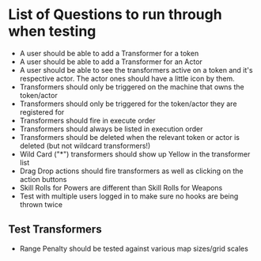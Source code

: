 # List of Questions to run through when testing

- A user should be able to add a Transformer for a token
- A user should be able to add a Transformer for an Actor
- A user should be able to see the transformers active on a token and it's respective actor. The actor ones should have a little icon by them.
- Transformers should only be triggered on the machine that owns the token/actor
- Transformers should only be triggered for the token/actor they are registered for
- Transformers should fire in execute order
- Transformers should always be listed in execution order
- Transformers should be deleted when the relevant token or actor is deleted (but not wildcard transformers!)
- Wild Card ("*") transformers should show up Yellow in the transformer list
- Drag Drop actions should fire transformers as well as clicking on the action buttons
- Skill Rolls for Powers are different than Skill Rolls for Weapons
- Test with multiple users logged in to make sure no hooks are being thrown twice


## Test Transformers
- Range Penalty should be tested against various map sizes/grid scales